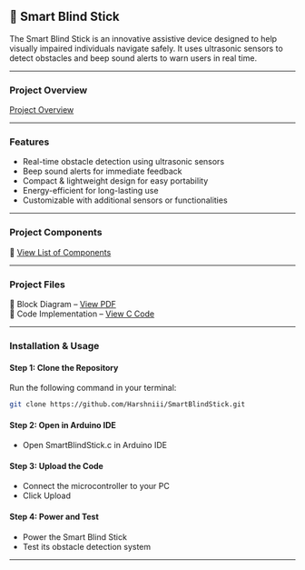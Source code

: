 ## 📌 Smart Blind Stick 
The Smart Blind Stick is an innovative assistive device designed to help visually impaired individuals navigate safely. It uses ultrasonic sensors to detect obstacles and beep sound alerts to warn users in real time.  

---

###  Project Overview 
[Project Overview](ProjectOverview.jpg)  

---

###  Features 
- Real-time obstacle detection using ultrasonic sensors  
- Beep sound alerts for immediate feedback  
- Compact & lightweight design for easy portability  
- Energy-efficient for long-lasting use  
- Customizable with additional sensors or functionalities  

---

###  Project Components  
📄 [View List of Components](ComponentsOfSmartBlindStick.pdf)  

---

###  Project Files  
📄 Block Diagram – [View PDF](BlockDiagramofSmartBlindStick.pdf)  
📄 Code Implementation – [View C Code](SmartBlindStick.c)  

---

###  Installation & Usage
#### Step 1: Clone the Repository 
Run the following command in your terminal:  
```bash
git clone https://github.com/Harshniii/SmartBlindStick.git
```  

#### Step 2: Open in Arduino IDE 
- Open SmartBlindStick.c in Arduino IDE  

#### Step 3: Upload the Code  
- Connect the microcontroller to your PC  
- Click Upload

#### Step 4: Power and Test  
- Power the Smart Blind Stick  
- Test its obstacle detection system  

---





